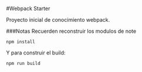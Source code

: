 #Webpack Starter

Proyecto inicial de conocimiento webpack.

###Notas
Recuerden reconstruir los modulos de note

```
npm install
```

Y para construir el build:

```
npm run build
```````
